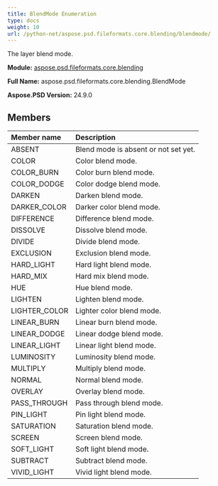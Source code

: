 ```yaml
---
title: BlendMode Enumeration
type: docs
weight: 10
url: /python-net/aspose.psd.fileformats.core.blending/blendmode/
---
```


The layer blend mode.

**Module:** [aspose.psd.fileformats.core.blending](/psd/python-net/aspose.psd.fileformats.core.blending/)

**Full Name:** aspose.psd.fileformats.core.blending.BlendMode

**Aspose.PSD Version:** 24.9.0

## **Members**
| **Member name** | **Description** |
| :- | :- |
| ABSENT | Blend mode is absent or not set yet. |
| COLOR | Color blend mode. |
| COLOR_BURN | Color burn blend mode. |
| COLOR_DODGE | Color dodge blend mode. |
| DARKEN | Darken blend mode. |
| DARKER_COLOR | Darker color blend mode. |
| DIFFERENCE | Difference blend mode. |
| DISSOLVE | Dissolve blend mode. |
| DIVIDE | Divide blend mode. |
| EXCLUSION | Exclusion blend mode. |
| HARD_LIGHT | Hard light blend mode. |
| HARD_MIX | Hard mix blend mode. |
| HUE | Hue blend mode. |
| LIGHTEN | Lighten blend mode. |
| LIGHTER_COLOR | Lighter color blend mode. |
| LINEAR_BURN | Linear burn blend mode. |
| LINEAR_DODGE | Linear dodge blend mode. |
| LINEAR_LIGHT | Linear light blend mode. |
| LUMINOSITY | Luminosity blend mode. |
| MULTIPLY | Multiply blend mode. |
| NORMAL | Normal blend mode. |
| OVERLAY | Overlay blend mode. |
| PASS_THROUGH | Pass through blend mode. |
| PIN_LIGHT | Pin light blend mode. |
| SATURATION | Saturation blend mode. |
| SCREEN | Screen blend mode. |
| SOFT_LIGHT | Soft light blend mode. |
| SUBTRACT | Subtract blend mode. |
| VIVID_LIGHT | Vivid light blend mode. |
